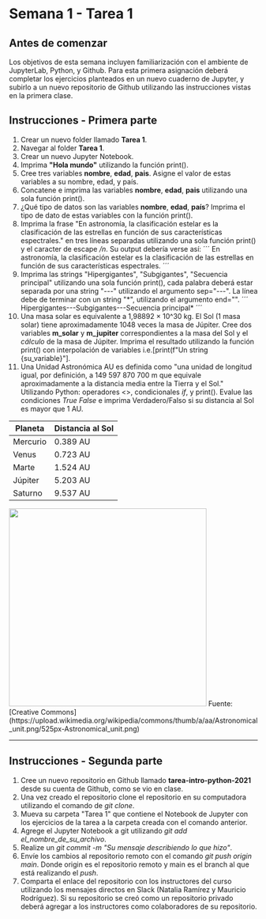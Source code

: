 # Semana 1 - Tarea 1

## Antes de comenzar

Los objetivos de esta semana incluyen familiarización con el ambiente de JupyterLab, Python, y Github. Para esta primera asignación deberá completar los ejercicios planteados en un nuevo cuaderno de Jupyter, y subirlo a un nuevo repositorio de Github utilizando las instrucciones vistas en la primera clase.

## Instrucciones - Primera parte

1. Crear un nuevo folder llamado **Tarea 1**. 
2. Navegar al folder **Tarea 1**.
3. Crear un nuevo Jupyter Notebook.
4. Imprima **"Hola mundo"** utilizando la función print().
5. Cree tres variables **nombre**, **edad**, **pais**. Asigne el valor de estas variables a su nombre, edad, y país.
6. Concatene e imprima las variables **nombre**, **edad**, **pais** utilizando una sola función print().
7. ¿Qué tipo de datos son las variables **nombre**, **edad**, **país**? Imprima el tipo de dato de estas variables con la función print().
8. Imprima la frase "En astronomía, la clasificación estelar es la clasificación de las estrellas en función de sus características espectrales." en tres líneas separadas utilizando una sola función print() y el caracter de escape */n*. Su output debería verse así:
´´´
En astronomía, la clasificación estelar 
es la clasificación de las estrellas en 
función de sus características espectrales.
´´´
9. Imprima las strings "Hipergigantes", "Subgigantes", "Secuencia principal" utilizando una sola función print(), cada palabra deberá estar separada por una string "---" utilizando el argumento sep="---". La línea debe de terminar con un string "\*", utilizando el argumento end="".
´´´
Hipergigantes---Subgigantes---Secuencia principal*
´´´
10. Una masa solar es equivalente a 1,98892 × 10^30 kg. El Sol (1 masa solar) tiene aproximadamente 1048 veces la masa de Júpiter. Cree dos variables **m_solar** y **m_jupiter** correspondientes a la masa del Sol y el *cálculo* de la masa de Júpiter. Imprima el resultado utilizando la función print() con interpolación de variables i.e.[print(f"Un string {su_variable}"]. 
11. Una Unidad Astronómica AU es definida como "una unidad de longitud igual, por definición, a 149 597 870 700 m que equivale aproximadamente a la distancia media entre la Tierra y el Sol." Utilizando Python: operadores <>, condicionales *if*, y print(). Evalue las condiciones *True False* e imprima Verdadero/Falso si su distancia al Sol es mayor que 1 AU.

| Planeta | Distancia al Sol |
| --- | --- |
| Mercurio | 0.389 AU |
| Venus | 0.723 AU |
| Marte | 1.524 AU |
| Júpiter | 5.203 AU |
| Saturno | 9.537 AU |

<img src="https://upload.wikimedia.org/wikipedia/commons/thumb/a/aa/Astronomical_unit.png/525px-Astronomical_unit.png" width="400">
Fuente: [Creative Commons](https://upload.wikimedia.org/wikipedia/commons/thumb/a/aa/Astronomical_unit.png/525px-Astronomical_unit.png)

---
## Instrucciones - Segunda parte

1. Cree un nuevo repositorio en Github llamado **tarea-intro-python-2021** desde su cuenta de Github, como se vio en clase.
1. Una vez creado el repositorio clone el repositorio en su computadora utilizando el comando de *git clone*.
1. Mueva su carpeta "Tarea 1" que contiene el Notebook de Jupyter con los ejercicios de la tarea a la carpeta creada con el comando anterior.
1. Agrege el Jupyter Notebook a git utilizando *git add el_nombre_de_su_archivo*.
1. Realize un *git commit -m "Su mensaje describiendo lo que hizo"*.
1. Envíe los cambios al repositorio remoto con el comando *git push origin main*. Donde origin es el repositorio remoto y main es el branch al que está realizando el *push*.
1. Comparta el enlace del repositorio con los instructores del curso utilizando los mensajes directos en Slack (Natalia Ramírez y Mauricio Rodríguez). Si su repositorio se creó como un repositorio privado deberá agregar a los instructores como colaboradores de su repositorio.